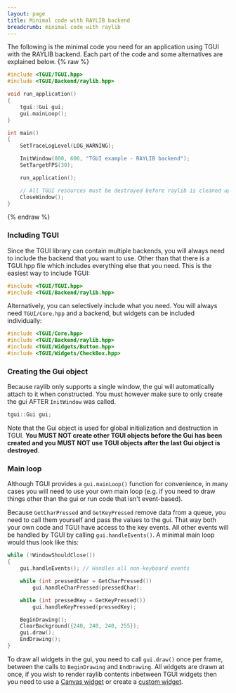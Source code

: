 ```yaml
---
layout: page
title: Minimal code with RAYLIB backend
breadcrumb: minimal code with raylib
---
```


The following is the minimal code you need for an application using TGUI with the RAYLIB backend. Each part of the code and some alternatives are explained below.
{% raw %}
```c++
#include <TGUI/TGUI.hpp>
#include <TGUI/Backend/raylib.hpp>

void run_application()
{
    tgui::Gui gui;
    gui.mainLoop();
}

int main()
{
    SetTraceLogLevel(LOG_WARNING);

    InitWindow(800, 600, "TGUI example - RAYLIB backend");
    SetTargetFPS(30);

    run_application();

    // All TGUI resources must be destroyed before raylib is cleaned up
    CloseWindow();
}
```
{% endraw %}


### Including TGUI

Since the TGUI library can contain multiple backends, you will always need to include the backend that you want to use. Other than that there is a TGUI.hpp file which includes everything else that you need. This is the easiest way to include TGUI:
```c++
#include <TGUI/TGUI.hpp>
#include <TGUI/Backend/raylib.hpp>
```

Alternatively, you can selectively include what you need. You will always need `TGUI/Core.hpp` and a backend, but widgets can be included individually:
```c++
#include <TGUI/Core.hpp>
#include <TGUI/Backend/raylib.hpp>
#include <TGUI/Widgets/Button.hpp>
#include <TGUI/Widgets/CheckBox.hpp>
```


### Creating the Gui object

Because raylib only supports a single window, the gui will automatically attach to it when constructed. You must however make sure to only create the gui AFTER `InitWindow` was called.
```c++
tgui::Gui gui;
```

Note that the Gui object is used for global initialization and destruction in TGUI. **You MUST NOT create other TGUI objects before the Gui has been created and you MUST NOT use TGUI objects after the last Gui object is destroyed**.


### Main loop

Although TGUI provides a `gui.mainLoop()` function for convenience, in many cases you will need to use your own main loop (e.g. if you need to draw things other than the gui or run code that isn't event-based).

Because `GetCharPressed` and `GetKeyPressed` remove data from a queue, you need to call them yourself and pass the values to the gui. That way both your own code and TGUI have access to the key events. All other events will be handled by TGUI by calling `gui.handleEvents()`. A minimal main loop would thus look like this:
```c++
while (!WindowShouldClose())
{
    gui.handleEvents(); // Handles all non-keyboard events

    while (int pressedChar = GetCharPressed())
        gui.handleCharPressed(pressedChar);

    while (int pressedKey = GetKeyPressed())
        gui.handleKeyPressed(pressedKey);

    BeginDrawing();
    ClearBackground({240, 240, 240, 255});
    gui.draw();
    EndDrawing();
}
```

To draw all widgets in the gui, you need to call `gui.draw()` once per frame, between the calls to `BeginDrawing` and `EndDrawing`. All widgets are drawn at once, if you wish to render raylib contents inbetween TGUI widgets then you need to use a [Canvas widget](../canvas/) or create a [custom widget](../custom-widgets).
